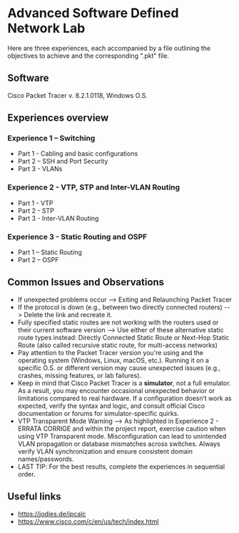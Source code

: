 # Advanced Software Defined Network Lab

Here are three experiences, each accompanied by a file outlining the objectives to achieve and the corresponding ".pkt" file.


## Software
Cisco Packet Tracer v. 8.2.1.0118, Windows O.S.

## Experiences overview
### Experience 1 – Switching
- Part 1 - Cabling and basic configurations
- Part 2 – SSH and Port Security
- Part 3 - VLANs

### Experience 2 - VTP, STP and Inter-VLAN Routing
- Part 1 - VTP
- Part 2 - STP
- Part 3 - Inter-VLAN Routing
### Experience 3 - Static Routing and OSPF
- Part 1 – Static Routing
- Part 2 – OSPF

## Common Issues and Observations
- If unexpected problems occur --> Exiting and Relaunching Packet Tracer
- If the protocol is down (e.g., between two directly connected routers) --> Delete the link and recreate it.
- Fully specified static routes are not working with the routers used or their current software version --> Use either of these alternative static route types instead: Directly Connected Static Route or Next-Hop Static Route (also called recursive static route, for multi-access networks)
- Pay attention to the Packet Tracer version you're using and the operating system (Windows, Linux, macOS, etc.). Running it on a specific O.S. or different version may cause unexpected issues (e.g., crashes, missing features, or lab failures).
- Keep in mind that Cisco Packet Tracer is a __simulator__, not a full emulator. As a result, you may encounter occasional unexpected behavior or limitations compared to real hardware. If a configuration doesn’t work as expected, verify the syntax and logic, and consult official Cisco documentation or forums for simulator-specific quirks.
- VTP Transparent Mode Warning --> As highlighted in Experience 2 - ERRATA CORRIGE and within the project report, exercise caution when using VTP Transparent mode. Misconfiguration can lead to unintended VLAN propagation or database mismatches across switches. Always verify VLAN synchronization and ensure consistent domain names/passwords.
- LAST TIP: For the best results, complete the experiences in sequential order.

## Useful links
- https://jodies.de/ipcalc
- https://www.cisco.com/c/en/us/tech/index.html
